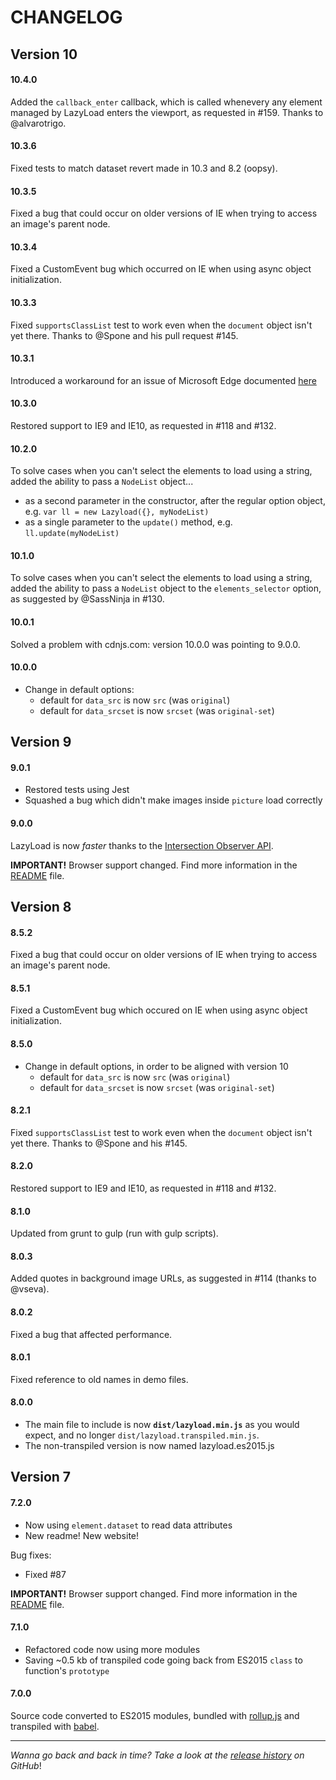 # CHANGELOG

## Version 10

#### 10.4.0

Added the `callback_enter` callback, which is called whenevery any element managed by LazyLoad enters the viewport, as requested in #159. Thanks to @alvarotrigo.

#### 10.3.6

Fixed tests to match dataset revert made in 10.3 and 8.2 (oopsy).

#### 10.3.5

Fixed a bug that could occur on older versions of IE when trying to access an image's parent node.

#### 10.3.4

Fixed a CustomEvent bug which occurred on IE when using async object initialization.

#### 10.3.3

Fixed `supportsClassList` test to work even when the `document` object isn't yet there. Thanks to @Spone and his pull request #145.

#### 10.3.1

Introduced a workaround for an issue of Microsoft Edge documented [here](https://developer.microsoft.com/en-us/microsoft-edge/platform/issues/12156111/)

#### 10.3.0

Restored support to IE9 and IE10, as requested in #118 and #132.

#### 10.2.0

To solve cases when you can't select the elements to load using a string, added the ability to pass a `NodeList` object...

- as a second parameter in the constructor, after the regular option object, e.g. `var ll = new Lazyload({}, myNodeList)`
- as a single parameter to the `update()` method, e.g. `ll.update(myNodeList)`

#### 10.1.0

To solve cases when you can't select the elements to load using a string, added the ability to pass a `NodeList` object to the `elements_selector` option, as suggested by @SassNinja in #130.

#### 10.0.1

Solved a problem with cdnjs.com: version 10.0.0 was pointing to 9.0.0.

#### 10.0.0

- Change in default options:
  - default for `data_src` is now `src` (was `original`)
  - default for `data_srcset` is now `srcset` (was `original-set`)

## Version 9

#### 9.0.1

- Restored tests using Jest
- Squashed a bug which didn't make images inside `picture` load correctly

#### 9.0.0 

LazyLoad is now _faster_ thanks to the [Intersection Observer API](https://developer.mozilla.org/en-US/docs/Web/API/Intersection_Observer_API). 

**IMPORTANT!** Browser support changed. Find more information in the [README](README.md) file.

## Version 8

#### 8.5.2

Fixed a bug that could occur on older versions of IE when trying to access an image's parent node.

#### 8.5.1

Fixed a CustomEvent bug which occured on IE when using async object initialization.

#### 8.5.0

- Change in default options, in order to be aligned with version 10
  - default for `data_src` is now `src` (was `original`)
  - default for `data_srcset` is now `srcset` (was `original-set`)

#### 8.2.1

Fixed `supportsClassList` test to work even when the `document` object isn't yet there. Thanks to @Spone and his #145.

#### 8.2.0

Restored support to IE9 and IE10, as requested in #118 and #132.

#### 8.1.0

Updated from grunt to gulp (run with gulp scripts).

#### 8.0.3

Added quotes in background image URLs, as suggested in #114 (thanks to @vseva).

#### 8.0.2

Fixed a bug that affected performance.

#### 8.0.1

Fixed reference to old names in demo files.

#### 8.0.0

- The main file to include is now **`dist/lazyload.min.js`** as you would expect, and no longer `dist/lazyload.transpiled.min.js`. 
- The non-transpiled version is now named lazyload.es2015.js

## Version 7

#### 7.2.0

- Now using `element.dataset` to read data attributes
- New readme! New website!

Bug fixes:

- Fixed #87

**IMPORTANT!** Browser support changed. Find more information in the [README](README.md) file.

#### 7.1.0

- Refactored code now using more modules
- Saving ~0.5 kb of transpiled code going back from ES2015 `class` to function's `prototype`

#### 7.0.0

Source code converted to ES2015 modules, bundled with [rollup.js](https://rollupjs.org/) and transpiled with [babel](https://babeljs.io/).

---

_Wanna go back and back in time? Take a look at the [release history](https://github.com/verlok/lazyload/releases) on GitHub_!
